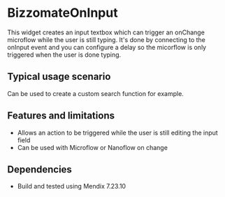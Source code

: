 # BizzomateOnInput
 
This widget creates an input textbox which can trigger an onChange microflow while the user is still typing. It's done by connecting
to the onInput event and you can configure a delay so the micorflow is only triggered when the user is done typing.

## Typical usage scenario

Can be used to create a custom search function for example.

## Features and limitations
* Allows an action to be triggered while the user is still editing the input field
* Can be used with Microflow or Nanoflow on change


## Dependencies
* Build and tested using Mendix 7.23.10
